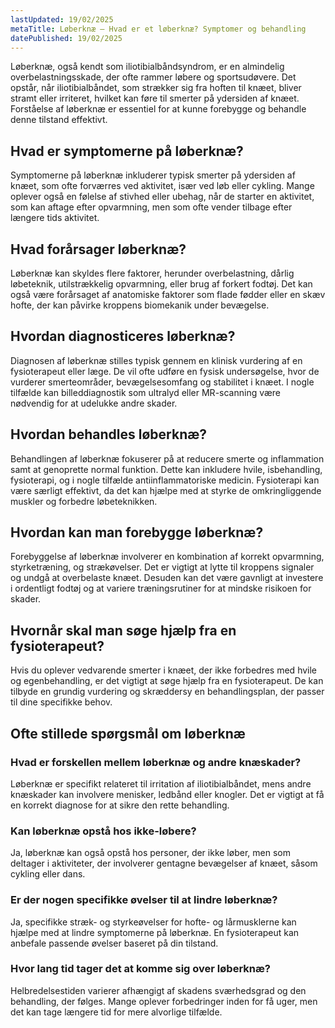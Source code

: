 ```yaml
---
lastUpdated: 19/02/2025
metaTitle: Løberknæ – Hvad er et løberknæ? Symptomer og behandling
datePublished: 19/02/2025
---
```


Løberknæ, også kendt som iliotibialbåndsyndrom, er en almindelig overbelastningsskade, der ofte rammer løbere og sportsudøvere. Det opstår, når iliotibialbåndet, som strækker sig fra hoften til knæet, bliver stramt eller irriteret, hvilket kan føre til smerter på ydersiden af knæet. Forståelse af løberknæ er essentiel for at kunne forebygge og behandle denne tilstand effektivt.

## Hvad er symptomerne på løberknæ?

Symptomerne på løberknæ inkluderer typisk smerter på ydersiden af knæet, som ofte forværres ved aktivitet, især ved løb eller cykling. Mange oplever også en følelse af stivhed eller ubehag, når de starter en aktivitet, som kan aftage efter opvarmning, men som ofte vender tilbage efter længere tids aktivitet.

## Hvad forårsager løberknæ?

Løberknæ kan skyldes flere faktorer, herunder overbelastning, dårlig løbeteknik, utilstrækkelig opvarmning, eller brug af forkert fodtøj. Det kan også være forårsaget af anatomiske faktorer som flade fødder eller en skæv hofte, der kan påvirke kroppens biomekanik under bevægelse.

## Hvordan diagnosticeres løberknæ?

Diagnosen af løberknæ stilles typisk gennem en klinisk vurdering af en fysioterapeut eller læge. De vil ofte udføre en fysisk undersøgelse, hvor de vurderer smerteområder, bevægelsesomfang og stabilitet i knæet. I nogle tilfælde kan billeddiagnostik som ultralyd eller MR-scanning være nødvendig for at udelukke andre skader.

## Hvordan behandles løberknæ?

Behandlingen af løberknæ fokuserer på at reducere smerte og inflammation samt at genoprette normal funktion. Dette kan inkludere hvile, isbehandling, fysioterapi, og i nogle tilfælde antiinflammatoriske medicin. Fysioterapi kan være særligt effektivt, da det kan hjælpe med at styrke de omkringliggende muskler og forbedre løbeteknikken.

## Hvordan kan man forebygge løberknæ?

Forebyggelse af løberknæ involverer en kombination af korrekt opvarmning, styrketræning, og strækøvelser. Det er vigtigt at lytte til kroppens signaler og undgå at overbelaste knæet. Desuden kan det være gavnligt at investere i ordentligt fodtøj og at variere træningsrutiner for at mindske risikoen for skader.

## Hvornår skal man søge hjælp fra en fysioterapeut?

Hvis du oplever vedvarende smerter i knæet, der ikke forbedres med hvile og egenbehandling, er det vigtigt at søge hjælp fra en fysioterapeut. De kan tilbyde en grundig vurdering og skræddersy en behandlingsplan, der passer til dine specifikke behov.

## Ofte stillede spørgsmål om løberknæ

### Hvad er forskellen mellem løberknæ og andre knæskader?

Løberknæ er specifikt relateret til irritation af iliotibialbåndet, mens andre knæskader kan involvere menisker, ledbånd eller knogler. Det er vigtigt at få en korrekt diagnose for at sikre den rette behandling.

### Kan løberknæ opstå hos ikke-løbere?

Ja, løberknæ kan også opstå hos personer, der ikke løber, men som deltager i aktiviteter, der involverer gentagne bevægelser af knæet, såsom cykling eller dans.

### Er der nogen specifikke øvelser til at lindre løberknæ?

Ja, specifikke stræk- og styrkeøvelser for hofte- og lårmusklerne kan hjælpe med at lindre symptomerne på løberknæ. En fysioterapeut kan anbefale passende øvelser baseret på din tilstand.

### Hvor lang tid tager det at komme sig over løberknæ?

Helbredelsestiden varierer afhængigt af skadens sværhedsgrad og den behandling, der følges. Mange oplever forbedringer inden for få uger, men det kan tage længere tid for mere alvorlige tilfælde.
